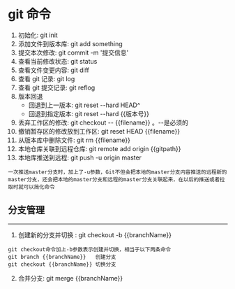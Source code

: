# git 命令

1. 初始化: git init
2. 添加文件到版本库: git add something
3. 提交本次修改: git commit -m '提交信息'
4. 查看当前修改状态: git status
5. 查看文件变更内容: git diff
6. 查看 git 记录: git log
7. 查看 git 提交记录: git reflog
8. 版本回退
   - 回退到上一版本: git reset --hard HEAD^
   - 回退到指定版本: git reset --hard {{版本号}}
9. 丢弃工作区的修改: git checkout -- {{filename}} 。--是必须的
10. 撤销暂存区的修改放到工作区: git reset HEAD {{filename}}
11. 从版本库中删除文件: git rm {{filename}}
12. 本地仓库关联到远程仓库: git remote add origin {{gitpath}}
13. 本地库推送到远程: git push -u origin master

```
一次推送master分支时，加上了-u参数，Git不但会把本地的master分支内容推送的远程新的master分支，还会把本地的master分支和远程的master分支关联起来，在以后的推送或者拉取时就可以简化命令
```

## 分支管理

---

1. 创建新的分支并切换 : git checkout -b {{branchName}}

```shell
git checkout命令加上-b参数表示创建并切换，相当于以下两条命令
git branch {{branchName}}   创建分支
git checkout {{branchName}} 切换分支
```

2. 合并分支: git merge {{branchName}}
